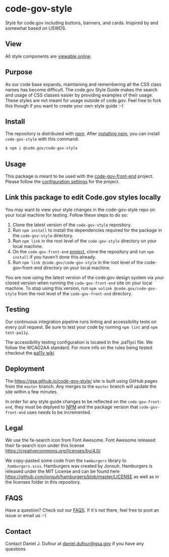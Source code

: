# code-gov-style

Style for code.gov including buttons, banners, and cards. Inspired by and somewhat based on USWDS.

## View

All style components are [viewable online](https://gsa.github.io/code-gov-style/).

## Purpose

As our code base expands, maintaining and remembering all the CSS class names has become difficult.
The code.gov Style Guide makes the search and usage of CSS classes easier by providing examples of their usage.  These styles are not meant for usage outside of code.gov.  Feel free to fork this though if you want to create your own style guide :-)

## Install

The repository is distributed with [npm](https://www.npmjs.com/). After [installing npm](https://docs.npmjs.com/getting-started/installing-node), you can install `code-gov-style` with this command: 
```sh
$ npm i @code.gov/code-gov-style
```

## Usage

This package is meant to be used with the [code-gov-front-end](https://github.com/GSA/code-gov-front-end) project. Please follow the [configuration settings](https://github.com/GSA/code-gov-front-end/blob/master/CONFIGURATION.md#style) for the project.

## Link this package to edit Code.gov styles locally

You may want to view your style changes in the code-gov-style repo on your local machine for testing. Follow these steps to do so:
1. Clone the latest version of the `code-gov-style` repository.
2. Run `npm install` to install the dependencies required for the package in the `code-gov-style` directory.
3. Run `npm link` in the root level of the `code-gov-style` directory on your local machine.
4. On the `code-gov-front-end` [project](https://github.com/GSA/code-gov-front-end#getting-started), clone the repository and run `npm install` if you haven’t done this already.
5. Run `npm link @code.gov/code-gov-style` in the root level of the code-gov-front-end directory on your local machine.

You are now using the latest version of the code.gov design system via your cloned version when running the `code-gov-front-end` site on your local machine. To stop using this version, run `npm unlink @code.gov/code-gov-style` from the root level of the `code-gov-front-end` directory.

## Testing
Our continuous integration pipeline runs linting and accessibility tests on every pull request. Be sure to test your code by running `npm lint` and `npm test-pa11y`.

The accessibility testing configuration is located in the .pa11yci file. We follow the WCAG2AA standard. For more info on the rules being tested checkout the [pa11y wiki](https://github.com/pa11y/pa11y/wiki/HTML-CodeSniffer-Rules)

## Deployment

The https://gsa.github.io/code-gov-style/ site is built using GitHub pages from the `master` branch. Any merges to the `master` branch will update the site within a few minutes. 

In order for any style guide changes to be reflected on the `code-gov-front-end`, they must be deplyed to [NPM](https://www.npmjs.com/package/@code.gov/code-gov-style) and the package version that `code-gov-front-end` uses needs to be incremented.

## Legal

We use the fa-search icon from Font Awesome.  Font Awesome released their fa-search icon under this license https://creativecommons.org/licenses/by/4.0/

We copy-pasted some code from the `hamburgers` library to `_hamburgers.scss`.  Hamburgers was created by Jonsuh.  Hamburgers is released under the MIT License and can be found here https://github.com/jonsuh/hamburgers/blob/master/LICENSE as well as in the licenses folder in this repository.

## FAQS

Have a question?  Check out our [FAQS](FAQS.md).  If it's not there, feel free to post an issue or email us :-)

## Contact

Contact Daniel J. Dufour at daniel.dufour@gsa.gov if you have any questions
